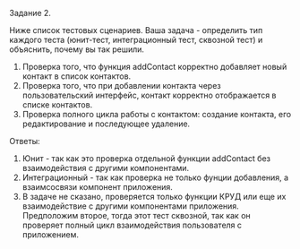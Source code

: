 Задание 2.

Ниже список тестовых сценариев.
Ваша задача - определить тип каждого теста (юнит-тест, интеграционный тест, сквозной тест) и объяснить, почему вы так решили.

1. Проверка того, что функция addContact корректно добавляет новый контакт в список контактов.
2. Проверка того, что при добавлении контакта через пользовательский интерфейс, контакт корректно отображается в списке контактов.
3. Проверка полного цикла работы с контактом: создание контакта, его редактирование и последующее удаление.

Ответы:

1. Юнит - так как это проверка отдельной функции addContact без взаимодействия с другими компонентами.
2. Интеграционный - так как проверка не только фунции добавления, а взаимсосвязи компонент приложения.
3. В задаче не сказано, проверяется только функции КРУД или еще их взаимодействие с другими компонентами приложения.
    Предположим второе, тогда этот тест сквозной, так как он проверяет полный цикл взаимодействия пользователя с приложением.